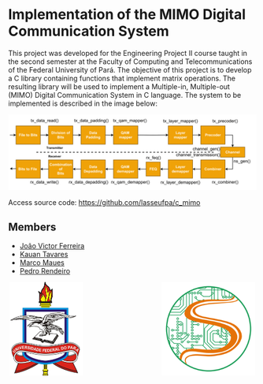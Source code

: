 # Implementation of the MIMO Digital Communication System

This project was developed for the Engineering Project II course taught in the second semester at the Faculty of Computing and Telecommunications of the Federal University of Pará. The objective of this project is to develop a C library containing functions that implement matrix operations. The resulting library will be used to implement a Multiple-in, Multiple-out (MIMO) Digital Communication System in C language. The system to be implemented is described in the image below:

<img src="mimosystem.png" alt="mimo-implementação">

Access source code: https://github.com/lasseufpa/c_mimo

## Members

- [João Victor Ferreira](https://github.com/jvictorferreira3301) 
- [Kauan Tavares](https://github.com/kkauanjjk)
- [Marco Maues](https://github.com/Mauesjr)
- [Pedro Rendeiro](https://github.com/pedro-rendeiro)

<div style="display: flex; justify-content: center;">
  <div style="display: flex; gap: 160px;">
    <img src="ufpa.png" alt="UFPA's logo" style="width: 150px;">
    <img src="lasse.png" alt="UFPA's logo" style="width: 190px;">   
  </div>
</div>




 
